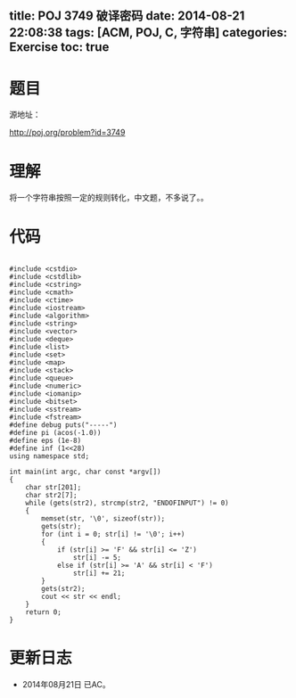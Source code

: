 title: POJ 3749 破译密码
date: 2014-08-21 22:08:38
tags: [ACM, POJ, C, 字符串]
categories: Exercise
toc: true
---
# 题目
源地址：

http://poj.org/problem?id=3749

# 理解
将一个字符串按照一定的规则转化，中文题，不多说了。。

<!-- more -->

# 代码

```

#include <cstdio>
#include <cstdlib>
#include <cstring>
#include <cmath>
#include <ctime>
#include <iostream>
#include <algorithm>
#include <string>
#include <vector>
#include <deque>
#include <list>
#include <set>
#include <map>
#include <stack>
#include <queue>
#include <numeric>
#include <iomanip>
#include <bitset>
#include <sstream>
#include <fstream>
#define debug puts("-----")
#define pi (acos(-1.0))
#define eps (1e-8)
#define inf (1<<28)
using namespace std;

int main(int argc, char const *argv[])
{
    char str[201];
    char str2[7];
    while (gets(str2), strcmp(str2, "ENDOFINPUT") != 0)
    {
        memset(str, '\0', sizeof(str));
        gets(str);
        for (int i = 0; str[i] != '\0'; i++)
        {
            if (str[i] >= 'F' && str[i] <= 'Z')
                str[i] -= 5;
            else if (str[i] >= 'A' && str[i] < 'F')
                str[i] += 21;
        }
        gets(str2);
        cout << str << endl;
    }
    return 0;
}

```

# 更新日志
- 2014年08月21日 已AC。